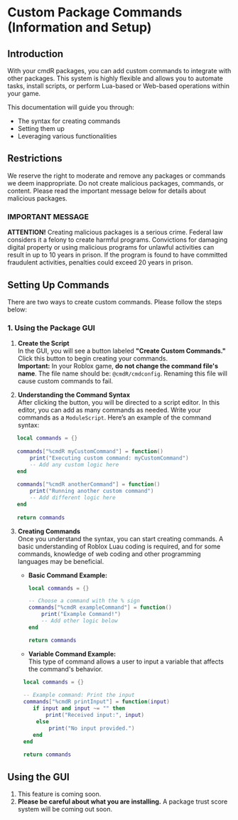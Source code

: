 # Custom Package Commands (Information and Setup)

## Introduction
With your cmdR packages, you can add custom commands to integrate with other packages. This system is highly flexible and allows you to automate tasks, install scripts, or perform Lua-based or Web-based operations within your game.

This documentation will guide you through:
- The syntax for creating commands
- Setting them up
- Leveraging various functionalities

## Restrictions
We reserve the right to moderate and remove any packages or commands we deem inappropriate. Do not create malicious packages, commands, or content. Please read the important message below for details about malicious packages.

### IMPORTANT MESSAGE
**ATTENTION!** Creating malicious packages is a serious crime. Federal law considers it a felony to create harmful programs. Convictions for damaging digital property or using malicious programs for unlawful activities can result in up to 10 years in prison. If the program is found to have committed fraudulent activities, penalties could exceed 20 years in prison.

## Setting Up Commands

There are two ways to create custom commands. Please follow the steps below:

### 1. Using the Package GUI

1. **Create the Script**  
   In the GUI, you will see a button labeled **"Create Custom Commands."** Click this button to begin creating your commands.  
   **Important:** In your Roblox game, **do not change the command file's name**. The file name should be: `@cmdR/cmdconfig`. Renaming this file will cause custom commands to fail.

2. **Understanding the Command Syntax**  
   After clicking the button, you will be directed to a script editor. In this editor, you can add as many commands as needed. Write your commands as a `ModuleScript`. Here’s an example of the command syntax:
```lua
   local commands = {}
   
   commands["%cmdR myCustomCommand"] = function()
       print("Executing custom command: myCustomCommand")
       -- Add any custom logic here
   end
   
   commands["%cmdR anotherCommand"] = function()
       print("Running another custom command")
       -- Add different logic here
   end
   
   return commands
```
3. **Creating Commands**  
   Once you understand the syntax, you can start creating commands. A basic understanding of Roblox Luau coding is required, and for some commands, knowledge of web coding and other programming languages may be beneficial.

   - **Basic Command Example:**
     ```lua
     local commands = {}
     
     -- Choose a command with the % sign
     commands["%cmdR exampleCommand"] = function()
         print("Example Command!")
         -- Add other logic below
     end
     
     return commands
     ```
   - **Variable Command Example:**  
     This type of command allows a user to input a variable that affects the command's behavior.
```lua
     local commands = {}
     
     -- Example command: Print the input
     commands["%cmdR printInput"] = function(input)
        if input and input ~= "" then
            print("Received input:", input)
         else
             print("No input provided.")
        end
     end
     
     return commands
```
## Using the GUI
1. This feature is coming soon.
2. **Please be careful about what you are installing.** A package trust score system will be coming out soon.

